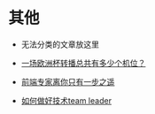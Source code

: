 # 其他
* 无法分类的文章放这里

* [一场欧洲杯转播总共有多少个机位？](https://new.qq.com/omn/20210625/20210625A02WJ800.html)
* [前端专家离你只有一步之遥](https://mp.weixin.qq.com/s/B6csamJzYnOYCIweQ0-b7g)
* [如何做好技术team leader](https://mp.weixin.qq.com/s/U-hqectN-fes7Td6Osut7Q)